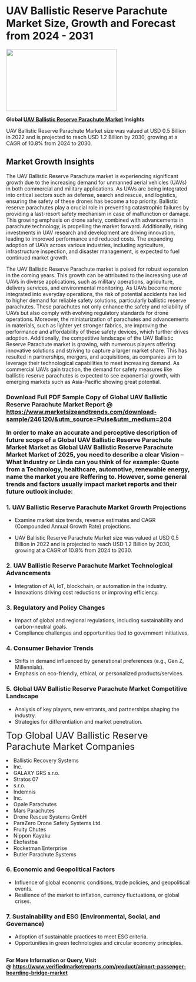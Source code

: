 <H1>UAV Ballistic Reserve Parachute Market Size, Growth and Forecast from 2024 - 2031</H1><img class="aligncenter size-medium wp-image-584254" src="https://thirdeyenews.in/wp-content/uploads/2024/09/Global-Market-Research-300x168.jpeg" alt="" width="300" height="168" /><p><strong>Global&nbsp;<a href="https://www.marketsizeandtrends.com/download-sample/246120/&amp;utm_source=Pulse&amp;utm_medium=204">UAV Ballistic Reserve Parachute Market</a> Insights</strong></p><p>UAV Ballistic Reserve Parachute Market size was valued at USD 0.5 Billion in 2022 and is projected to reach USD 1.2 Billion by 2030, growing at a CAGR of 10.8% from 2024 to 2030.</p><p><h2>Market Growth Insights</h2> <p>The UAV Ballistic Reserve Parachute market is experiencing significant growth due to the increasing demand for unmanned aerial vehicles (UAVs) in both commercial and military applications. As UAVs are being integrated into critical sectors such as defense, search and rescue, and logistics, ensuring the safety of these drones has become a top priority. Ballistic reserve parachutes play a crucial role in preventing catastrophic failures by providing a last-resort safety mechanism in case of malfunction or damage. This growing emphasis on drone safety, combined with advancements in parachute technology, is propelling the market forward. Additionally, rising investments in UAV research and development are driving innovation, leading to improved performance and reduced costs. The expanding adoption of UAVs across various industries, including agriculture, infrastructure inspection, and disaster management, is expected to fuel continued market growth.</p> <p><strong></strong></p> <p>The UAV Ballistic Reserve Parachute market is poised for robust expansion in the coming years. This growth can be attributed to the increasing use of UAVs in diverse applications, such as military operations, agriculture, delivery services, and environmental monitoring. As UAVs become more integrated into everyday operations, the risk of potential accidents has led to higher demand for reliable safety solutions, particularly ballistic reserve parachutes. These parachutes not only enhance the safety and reliability of UAVs but also comply with evolving regulatory standards for drone operations. Moreover, the miniaturization of parachutes and advancements in materials, such as lighter yet stronger fabrics, are improving the performance and affordability of these safety devices, which further drives adoption. Additionally, the competitive landscape of the UAV Ballistic Reserve Parachute market is growing, with numerous players offering innovative solutions and striving to capture a larger market share. This has resulted in partnerships, mergers, and acquisitions, as companies aim to leverage their technological capabilities to meet increasing demand. As commercial UAVs gain traction, the demand for safety measures like ballistic reserve parachutes is expected to see exponential growth, with emerging markets such as Asia-Pacific showing great potential. <h3></p><p><span class=""><strong>Download Full PDF Sample Copy of Global UAV Ballistic Reserve Parachute Market Report</strong> @ <a href="https://www.marketsizeandtrends.com/download-sample/246120/&amp;utm_source=Pulse&amp;utm_medium=204" target="_blank">https://www.marketsizeandtrends.com/download-sample/246120/&amp;utm_source=Pulse&amp;utm_medium=204</a></span></p><p>In order to make an accurate and perceptive description of future scope of a Global&nbsp;UAV Ballistic Reserve Parachute Market Market as Global&nbsp;UAV Ballistic Reserve Parachute Market Market of 2025, you need to describe a clear Vision &ndash; What Industry or Linda can you think of for example: Quote from a Technology, healthcare, automotive, renewable energy, name the market you are Reffering to. However, some general trends and factors usually impact market reports and their future outlook include:</p><h3>1.&nbsp;<strong>UAV Ballistic Reserve Parachute Market Growth Projections</strong></h3><ul><li>Examine market size trends, revenue estimates and CAGR (Compounded Annual Growth Rate) projections.</li><li><p>UAV Ballistic Reserve Parachute Market size was valued at USD 0.5 Billion in 2022 and is projected to reach USD 1.2 Billion by 2030, growing at a CAGR of 10.8% from 2024 to 2030.</p></li></ul><h3>2.&nbsp;<strong>UAV Ballistic Reserve Parachute Market Technological Advancements</strong></h3><ul><li>Integration of AI, IoT, blockchain, or automation in the industry.</li><li>Innovations driving cost reductions or improving efficiency.</li></ul><h3>3.&nbsp;<strong>Regulatory and Policy Changes</strong></h3><ul><li>Impact of global and regional regulations, including sustainability and carbon-neutral goals.</li><li>Compliance challenges and opportunities tied to government initiatives.</li></ul><h3>4.&nbsp;<strong>Consumer Behavior Trends</strong></h3><ul><li>Shifts in demand influenced by generational preferences (e.g., Gen Z, Millennials).</li><li>Emphasis on eco-friendly, ethical, or personalized products/services.</li></ul><h3>5.&nbsp;<strong>Global UAV Ballistic Reserve Parachute Market Competitive Landscape</strong></h3><ul><li>Analysis of key players, new entrants, and partnerships shaping the industry.</li><li>Strategies for differentiation and market penetration.</li></ul><p data-pm-slice="1 1 []"><span style="color: inherit; font-family: inherit; font-size: 25px;">Top Global UAV Ballistic Reserve Parachute Market Companies</span></p><div class="" data-test-id=""><p><li>Ballistic Recovery Systems</li><li> Inc.</li><li> GALAXY GRS s.r.o.</li><li> Stratos 07</li><li> s.r.o.</li><li> Indemnis</li><li> Inc.</li><li> Opale Parachutes</li><li> Mars Parachutes</li><li> Drone Rescue Systems GmbH</li><li> ParaZero Drone Safety Systems Ltd.</li><li> Fruity Chutes</li><li> Nippon Kayaku</li><li> Ekofastba</li><li> Rocketman Enterprise</li><li> Butler Parachute Systems</li></p></div><h3>6.&nbsp;<strong>Economic and Geopolitical Factors</strong></h3><ul><li>Influence of global economic conditions, trade policies, and geopolitical events.</li><li>Resilience of the market to inflation, currency fluctuations, or global crises.</li></ul><h3>7.&nbsp;<strong>Sustainability and ESG (Environmental, Social, and Governance)</strong></h3><ul><li>Adoption of sustainable practices to meet ESG criteria.</li><li>Opportunities in green technologies and circular economy principles.</li></ul><h2><strong style="font-size: 14px;">For More Information or Query, Visit @&nbsp;</strong><a style="background-color: #ffffff; font-size: 14px;" href="https://www.marketsizeandtrends.com/report/uav-ballistic-reserve-parachute-market/" target="_blank">https://www.verifiedmarketreports.com/product/airport-passenger-boarding-bridge-market</a></h2>
